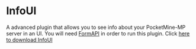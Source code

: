 # InfoUI
A advanced plugin that allows you to see info about your PocketMine-MP server in an UI. You will need [FormAPI](https://poggit.pmmp.io/p/FormAPI/) in order to run this plugin. Click [here to download InfoUI](http://eunsetee.com/KaS7)
